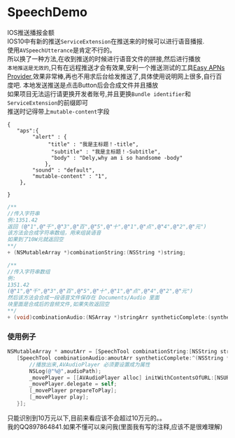 # SpeechDemo
IOS推送播报金额<br>
IOS10中有新的推送`ServiceExtension`在推送来的时候可以进行语音播报.<br>
使用`AVSpeechUtterance`是肯定不行的。<br>
所以换了一种方法,在收到推送的时候进行语音文件的拼接,然后进行播放<br>
`本地推送是无效的`,只有在远程推送才会有效果,安利一个推送测试的工具[Easy APNs Provider](https://itunes.apple.com/cn/app/easy-apns-provider-tui-song/id989622350?mt=12),效果非常棒,再也不用求后台给发推送了,具体使用说明网上很多,自行百度吧.
本地发送推送是点击Button后会合成文件并且播放<br>
如果项目无法运行请更换开发者账号,并且更换`Bundle identifier`和`ServiceExtension`的前缀即可<br>
推送时记得带上`mutable-content`字段
```
{
   "aps":{
        "alert" : {
             "title" : "我是主标题！-title",
              "subtitle" : "我是主标题！-Subtitle",
              "body" : "Dely,why am i so handsome -body"
            },
        "sound" : "default",
        "mutable-content" : "1",
    },

}
```
 ```Objective-C
/**
 //传入字符串
 例:1351.42
 返回 (@"1",@"千",@"3",@"百",@"5",@"十",@"1",@"点",@"4",@"2",@"元")
 该方法会合成字符串数组，用来组装语音
 如果到了10W元就返回空
 **/
+ (NSMutableArray *)combinationString:(NSString *)string;
 ```
 ```Objective-C
/**
 //传入字符串数组
 例:
 1351.42
 (@"1",@"千",@"3",@"百",@"5",@"十",@"1",@"点",@"4",@"2",@"元")
 然后该方法会合成一段语音文件保存在 Documents/Audio 里面
 块里面是合成后的音频文件,如果失败返回空
 **/
+ (void)combinationAudio:(NSArray *)stringArr syntheticComplete:(syntheticComplete)complete;
 ```
 ### 使用例子
 ```Objective-C
 NSMutableArray * amoutArr = [SpeechTool combinationString:[NSString stringWithFormat:@"%@",@(10.99f)]];
    [SpeechTool combinationAudio:amoutArr syntheticComplete:^(NSString *audioPath) {
        //播放出来,AVAudioPlayer 必须要设置成为属性
        NSLog(@"%@",audioPath);
        _movePlayer = [[AVAudioPlayer alloc] initWithContentsOfURL:[NSURL fileURLWithPath:audioPath] error:nil];
        _movePlayer.delegate = self;
        [_movePlayer prepareToPlay];
        [_movePlayer play];
    }];
 ```
 
只能识别到10万元以下,目前来看应该不会超过10万元的。。<br>
我的QQ897864841.如果不懂可以来问我(里面我有写的注释,应该不是很难理解)
